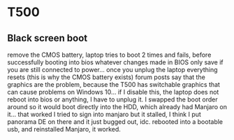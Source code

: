 # T500

## Black screen boot
remove the CMOS battery, laptop tries to boot 2 times and fails, before successfully booting into bios
whatever changes made in BIOS only save if you are still connected to power... once you unplug the laptop
everything resets (this is why the CMOS battery exists)
forum posts say that the graphics are the problem, because the T500 has switchable graphics
that can cause problems on Windows 10... if I disable this, the laptop does not reboot into bios or anything, I have to unplug it.
I swapped the boot order around so it would boot directly into the HDD, which already had Manjaro on it... that worked
I tried to sign into manjaro but it stalled, I think I put panorama DE on there and it just bugged out, idc. 
rebooted into a bootable usb, and reinstalled Manjaro, it worked. 
